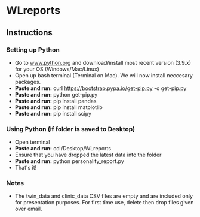# WLreports

## Instructions

### Setting up Python
- Go to www.python.org and download/install most recent version (3.9.x) for your OS (Windows/Mac/Linux)
- Open up bash terminal (Terminal on Mac). We will now install neccesary packages.
- **Paste and run:** curl https://bootstrap.pypa.io/get-pip.py -o get-pip.py
- **Paste and run:** python get-pip.py
- **Paste and run:** pip install pandas
- **Paste and run:** pip install matplotlib
- **Paste and run:** pip install scipy

### Using Python (if folder is saved to Desktop)
- Open terminal
- **Paste and run:** cd /Desktop/WLreports
- Ensure that you have dropped the latest data into the folder
- **Paste and run:** python personality_report.py
- That's it!

### Notes
- The twin_data and clinic_data CSV files are empty and are included only for presentation purposes. For first time use, delete then drop files given over email.
